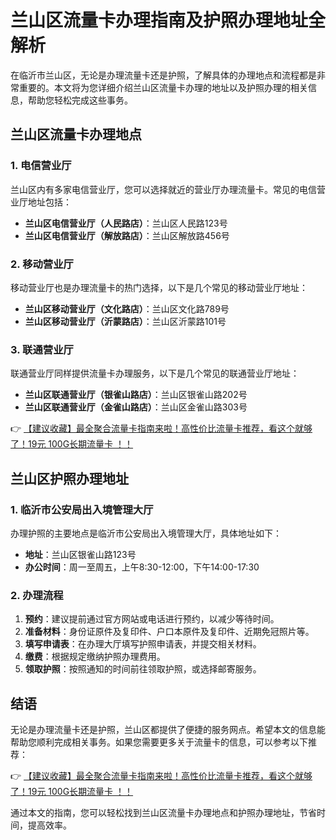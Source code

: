 # 兰山区流量卡办理指南及护照办理地址全解析

在临沂市兰山区，无论是办理流量卡还是护照，了解具体的办理地点和流程都是非常重要的。本文将为您详细介绍兰山区流量卡办理的地址以及护照办理的相关信息，帮助您轻松完成这些事务。

## 兰山区流量卡办理地点

### 1. 电信营业厅
兰山区内有多家电信营业厅，您可以选择就近的营业厅办理流量卡。常见的电信营业厅地址包括：
- **兰山区电信营业厅（人民路店）**：兰山区人民路123号
- **兰山区电信营业厅（解放路店）**：兰山区解放路456号

### 2. 移动营业厅
移动营业厅也是办理流量卡的热门选择，以下是几个常见的移动营业厅地址：
- **兰山区移动营业厅（文化路店）**：兰山区文化路789号
- **兰山区移动营业厅（沂蒙路店）**：兰山区沂蒙路101号

### 3. 联通营业厅
联通营业厅同样提供流量卡办理服务，以下是几个常见的联通营业厅地址：
- **兰山区联通营业厅（银雀山路店）**：兰山区银雀山路202号
- **兰山区联通营业厅（金雀山路店）**：兰山区金雀山路303号

👉 [【建议收藏】最全聚合流量卡指南来啦！高性价比流量卡推荐，看这个就够了！19元 100G长期流量卡 ！！](https://bit.ly/Liuliangka)

## 兰山区护照办理地址

### 1. 临沂市公安局出入境管理大厅
办理护照的主要地点是临沂市公安局出入境管理大厅，具体地址如下：
- **地址**：兰山区银雀山路123号
- **办公时间**：周一至周五，上午8:30-12:00，下午14:00-17:30

### 2. 办理流程
1. **预约**：建议提前通过官方网站或电话进行预约，以减少等待时间。
2. **准备材料**：身份证原件及复印件、户口本原件及复印件、近期免冠照片等。
3. **填写申请表**：在办理大厅填写护照申请表，并提交相关材料。
4. **缴费**：根据规定缴纳护照办理费用。
5. **领取护照**：按照通知的时间前往领取护照，或选择邮寄服务。

## 结语

无论是办理流量卡还是护照，兰山区都提供了便捷的服务网点。希望本文的信息能帮助您顺利完成相关事务。如果您需要更多关于流量卡的信息，可以参考以下推荐：

👉 [【建议收藏】最全聚合流量卡指南来啦！高性价比流量卡推荐，看这个就够了！19元 100G长期流量卡 ！！](https://bit.ly/Liuliangka)

通过本文的指南，您可以轻松找到兰山区流量卡办理地点和护照办理地址，节省时间，提高效率。